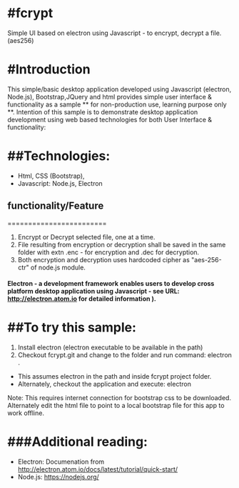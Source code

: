 
#fcrypt
===========
Simple UI based on electron using Javascript - to encrypt, decrypt a file.(aes256)

#Introduction
=============
This simple/basic desktop application developed using Javascript (electron, Node.js), Bootstrap,JQuery and html provides simple user interface & functionality as a sample ** for non-production use,  learning purpose only **.
Intention of this sample is to demonstrate desktop application development using web based technologies for both User Interface & functionality:

##Technologies:
===============
- Html, CSS (Bootstrap),
- Javascript: Node.js, Electron


## functionality/Feature
========================
1. Encrypt or Decrypt selected file, one at a time.
2. File resulting from encryption or decryption shall be saved in the same folder with extn .enc - for  encryption and .dec for decryption.
3. Both encryption and decryption uses hardcoded cipher as "aes-256-ctr" of node.js module.

#### Electron - a development framework enables users to develop cross platform desktop application using  Javascript - see URL: http://electron.atom.io for detailed information ).


##To try this sample:
=====================
1. Install electron (electron executable to be available in the path)
2. Checkout fcrypt.git and change to the folder and run command: electron .
- This assumes electron in the path and inside fcrypt project folder.
- Alternately, checkout the application and execute: electron <path to app>

Note: This requires internet connection for bootstrap css to be downloaded.
Alternately edit the html file to point to a local bootstrap file for this app to work offline.

###Additional reading:
======================
- Electron: Documenation from http://electron.atom.io/docs/latest/tutorial/quick-start/
- Node.js: https://nodejs.org/
